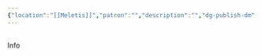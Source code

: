 ```yaml
---
{"location":"[[Meletis]]","patron":"","description":"","dg-publish-dm":true,"dg-publish":true,"type":"Lugares","dg-path":"Meletis/Dekatia.md","permalink":"/meletis/dekatia/","dgPassFrontmatter":true}
---
```


<p><span><div data-callout-metadata="" data-callout-fold="" data-callout="info" class="callout node-insert-event"><div class="callout-title" dir="auto"><div class="callout-icon"><svg width="16" height="16"></svg></div><div class="callout-title-inner">Info</div></div></div></span></p>